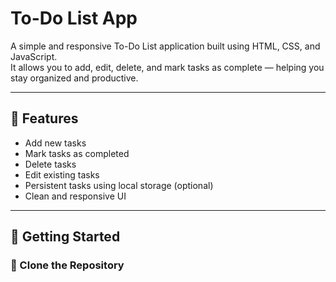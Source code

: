# To-Do List App

A simple and responsive To-Do List application built using HTML, CSS, and JavaScript.  
It allows you to add, edit, delete, and mark tasks as complete — helping you stay organized and productive.

---

## 📌 Features

- Add new tasks
- Mark tasks as completed
- Delete tasks
- Edit existing tasks
- Persistent tasks using local storage (optional)
- Clean and responsive UI

---

## 🚀 Getting Started

### 📁 Clone the Repository


